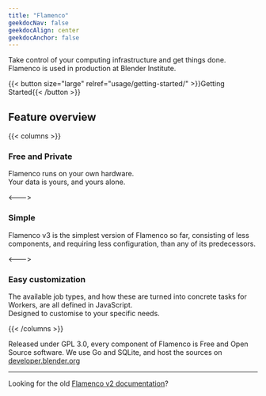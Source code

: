 ```yaml
---
title: "Flamenco"
geekdocNav: false
geekdocAlign: center
geekdocAnchor: false
---
```


Take control of your computing infrastructure and get things done.
Flamenco is used in production at Blender Institute.

{{< button size="large" relref="usage/getting-started/" >}}Getting Started{{< /button >}}

## Feature overview

{{< columns >}}

### Free and Private

Flamenco runs on your own hardware.<br>
Your data is yours, and yours alone.

<--->

### Simple

Flamenco v3 is the simplest version of Flamenco so far, consisting of less
components, and requiring less configuration, than any of its predecessors.

<--->

### Easy customization

The available job types, and how these are turned into concrete tasks for
Workers, are all defined in JavaScript.<br>
Designed to customise to your specific needs.

{{< /columns >}}

Released under GPL 3.0, every component of Flamenco is Free and Open Source
software. We use Go and SQLite, and host the sources on
[developer.blender.org](https://developer.blender.org/project/profile/58/)


-------------------

Looking for the old [Flamenco v2 documentation](/v2/)?
